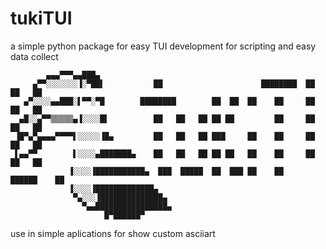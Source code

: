 # tukiTUI

a simple python package for easy TUI development 
for scripting and easy data collect

```plaintext
        ▄▄▄▀▀▀▄▄███▄
     ▄▀▀░░░░░░░▐░▀██▌           ██                      ████████  ██    ██   ██
   ▄▀░░░░▄▄███░▌▀▀░▀█        ████████        ██  ██  ██    ██     ██    ██   ██
  ▄█░░▄▀▀▒▒▒▒▒▄▐░░░░█▌          ██   ██   ██ ██ ██         ██     ██    ██   ██
 ▐█▀▄▀▄▄▄▄▀▀▀▀▌░░░░░▐█▄         ██   ██   ██ ███     ██    ██     ██    ██   ██
 ▌▄▄▀▀        ▌░░░░▄███████▄    ██   ██   ██ ██ ██   ██    ██     ██    ██   ██
             ▐░░░░▐███████████▄  ███  █████  ██  ███ ██    ██      ██████    ██
             ▐░░░░▐█████████████▄
              ▀▄░░░▐██████████████▄
                ▀▄▄████████████████▄
                     █▀██████▀
```
 
use in simple aplications for show custom asciiart 
